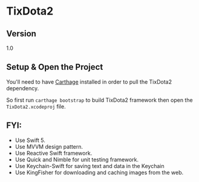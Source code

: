 # TixDota2

## Version

1.0

## Setup & Open the Project

You'll need to have [Carthage](https://github.com/Carthage/Carthage) installed
in order to pull the TixDota2 dependency.

So first run `carthage bootstrap` to build TixDota2 framework then open the
`TixDota2.xcodeproj` file.

## FYI:
+ Use Swift 5.
+ Use MVVM design pattern.
+ Use Reactive Swift framework.
+ Use Quick and Nimble for unit testing framework.
+ Use Keychain-Swift for saving text and data in the Keychain
+ Use KingFisher for downloading and caching images from the web.
